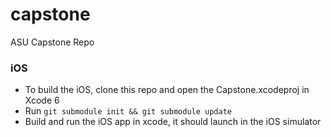 capstone
========

ASU Capstone Repo

### iOS
- To build the iOS, clone this repo and open the Capstone.xcodeproj in Xcode 6
- Run `git submodule init && git submodule update`
- Build and run the iOS app in xcode, it should launch in the iOS simulator
